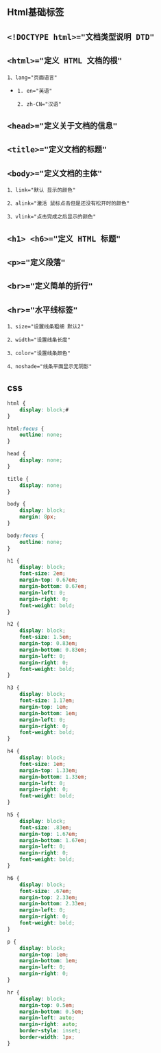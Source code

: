 ## Html基础标签

`<!DOCTYPE html>="文档类型说明 DTD"`
--

`<html>="定义 HTML 文档的根"`
--
`1、lang="页面语言"`

- `1. en="英语"`

  `2. zh-CN="汉语"`

`<head>="定义关于文档的信息"`
--

`<title>="定义文档的标题"`
--

`<body>="定义文档的主体"`
--
`1、link="默认 显示的颜色" `

`2、alink="激活 鼠标点击但是还没有松开时的颜色"`

`3、vlink="点击完成之后显示的颜色"`

`<h1> <h6>="定义 HTML 标题"`
--

`<p>="定义段落"`
--

`<br>="定义简单的折行"  `     
--

`<hr>="水平线标签" `
--
`1、size="设置线条粗细 默认2"`

`2、width="设置线条长度"`

`3、color="设置线条颜色"`

`4、noshade="线条平面显示无阴影"`

## css

```css
html {
    display: block;#
}

html:focus {
    outline: none;
}

head {
    display: none;
}

title {
    display: none;
}

body {
    display: block;
    margin: 8px;
}

body:focus {
    outline: none;
}

h1 {
    display: block;
    font-size: 2em;
    margin-top: 0.67em;
    margin-bottom: 0.67em;
    margin-left: 0;
    margin-right: 0;
    font-weight: bold;
}

h2 {
    display: block;
    font-size: 1.5em;
    margin-top: 0.83em;
    margin-bottom: 0.83em;
    margin-left: 0;
    margin-right: 0;
    font-weight: bold;
}

h3 {
    display: block;
    font-size: 1.17em;
    margin-top: 1em;
    margin-bottom: 1em;
    margin-left: 0;
    margin-right: 0;
    font-weight: bold;
}

h4 {
    display: block;
    font-size: 1em;
    margin-top: 1.33em;
    margin-bottom: 1.33em;
    margin-left: 0;
    margin-right: 0;
    font-weight: bold;
}

h5 {
    display: block;
    font-size: .83em;
    margin-top: 1.67em;
    margin-bottom: 1.67em;
    margin-left: 0;
    margin-right: 0;
    font-weight: bold;
}

h6 {
    display: block;
    font-size: .67em;
    margin-top: 2.33em;
    margin-bottom: 2.33em;
    margin-left: 0;
    margin-right: 0;
    font-weight: bold;
}

p {
    display: block;
    margin-top: 1em;
    margin-bottom: 1em;
    margin-left: 0;
    margin-right: 0;
}

hr {
    display: block;
    margin-top: 0.5em;
    margin-bottom: 0.5em;
    margin-left: auto;
    margin-right: auto;
    border-style: inset;
    border-width: 1px; 
}
```
